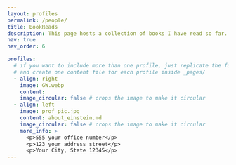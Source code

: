 ```yaml
---
layout: profiles
permalink: /people/
title: BookReads
description: This page hosts a collection of books I have read so far. The reviewed title are the ones that I thoroughly enjoyed reading. I picked up reading habit at the age of 19 when the first book I read was titled, Relentless - The Power You Need to Never Give Up by John Bevere. Since then I have been highly interested in reading genres that include God and Science, Science and Technology, Early Church Fathers and how they shaped Catholic theology and Church teachings, and Christian Apologetics. I am not fond of reading science fiction at all and hardly recall reading one.  
nav: true
nav_order: 6

profiles:
  # if you want to include more than one profile, just replicate the following block
  # and create one content file for each profile inside _pages/
  - align: right
    image: GW.webp
    content: 
    image_circular: false # crops the image to make it circular
  - align: left
    image: prof_pic.jpg
    content: about_einstein.md
    image_circular: false # crops the image to make it circular
    more_info: >
      <p>555 your office number</p>
      <p>123 your address street</p>
      <p>Your City, State 12345</p>
---
```

